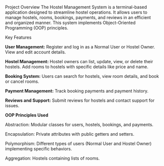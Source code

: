 Project Overview
The Hostel Management System is a terminal-based application designed to streamline hostel operations.
It allows users to manage hostels, rooms, bookings, payments, and reviews in an efficient and organized manner. 
This system implements Object-Oriented Programming (OOP) principles.

Key Features

**User Management:**
Register and log in as a Normal User or Hostel Owner.
View and edit account details.

**Hostel Management:**
Hostel owners can list, update, view, or delete their hostels.
Add rooms to hostels with specific details like price and name.

**Booking System:**
Users can search for hostels, view room details, and book or cancel rooms.

**Payment Management:**
Track booking payments and payment history.

**Reviews and Support:**
Submit reviews for hostels and contact support for issues.

**OOP Principles Used**

Abstraction: Modular classes for users, hostels, bookings, and payments.

Encapsulation: Private attributes with public getters and setters.

Polymorphism: Different types of users (Normal User and Hostel Owner) implementing specific behaviors.

Aggregation: Hostels containing lists of rooms.

